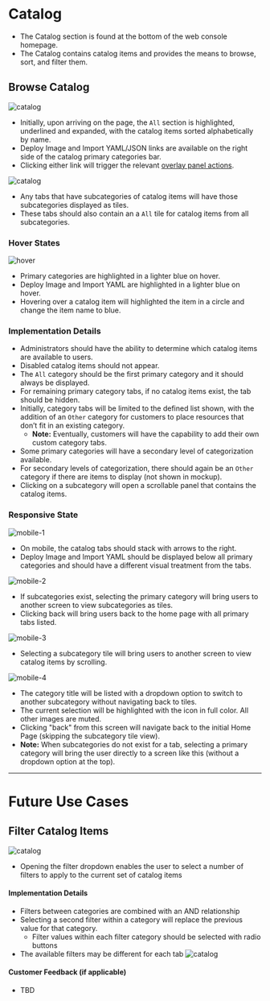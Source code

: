 # Catalog

- The Catalog section is found at the bottom of the web console homepage.
- The Catalog contains catalog items and provides the means to browse, sort, and filter them.


## Browse Catalog

![catalog](https://redhat.invisionapp.com/static-signed/live-embed/14678702/277164988/4/latest/XKvjlEI0WsUmJk02uljzy2MvmlA5HaCXJlEXjGzBaawXV8zU6b2bXA0ZR2iCFRnO4QmvSRXclEvpAZrWeiMTLOFJglE/membership-1-2x.png)
- Initially, upon arriving on the page, the `All` section is highlighted, underlined and expanded, with the catalog items sorted alphabetically by name.
- Deploy Image and Import YAML/JSON links are available on the right side of the catalog primary categories bar.
- Clicking either link will trigger the relevant [overlay panel actions](http://openshift.github.io/openshift-origin-design/web-console/4-patterns/overlay-panel).

![catalog](img/OpenShift-Next-Homepage-AllLang-SingleEmptyCard.png)
- Any tabs that have subcategories of catalog items will have those subcategories displayed as tiles.
- These tabs should also contain an a `All` tile for catalog items from all subcategories.

### Hover States
![hover](img/OpenShift-Next-Homepage-HoverItem-ProjectList.png)
- Primary categories are highlighted in a lighter blue on hover.
- Deploy Image and Import YAML are highlighted in a lighter blue on hover.
- Hovering over a catalog item will highlighted the item in a circle and change the item name to blue.

### Implementation Details
- Administrators should have the ability to determine which catalog items are available to users.      
- Disabled catalog items should not appear.    
- The `All` category should be the first primary category and it should always be displayed.
- For remaining primary category tabs, if no catalog items exist, the tab should be hidden.
- Initially, category tabs will be limited to the defined list shown, with the addition of an `Other` category for customers to place resources that don’t fit in an existing category.
	- **Note:** Eventually, customers will have the capability to add their own custom category tabs.
- Some primary categories will have a secondary level of categorization available.
- For secondary levels of categorization, there should again be an `Other` category if there are items to display (not shown in mockup).
- Clicking on a subcategory will open a scrollable panel that contains the catalog items.

### Responsive State
![mobile-1](img/OpenShift-Next-Mobile-V2-scrolledup.png)

- On mobile, the catalog tabs should stack with arrows to the right.
- Deploy Image and Import YAML should be displayed below all primary categories and should have a different visual treatment from the tabs.

![mobile-2](img/OpenShift-Next-Mobile-subcategories.png)

- If subcategories exist, selecting the primary category will bring users to another screen to view subcategories as tiles.
- Clicking back will bring users back to the home page with all primary tabs listed.

![mobile-3](img/OpenShift-Next-Mobile-subcategoryselected-V2.png)

- Selecting a subcategory tile will bring users to another screen to view catalog items by scrolling.

![mobile-4](img/OpenShift-Next-Mobile-subcategorydropdown.png)
- The category title will be listed with a dropdown option to switch to another subcategory without navigating back to tiles.
- The current selection will be highlighted with the icon in full color. All other images are muted.
- Clicking "back" from this screen will navigate back to the initial Home Page (skipping the subcategory tile view).
- **Note:** When subcategories do not exist for a tab, selecting a primary category will bring the user directly to a screen like this (without a dropdown option at the top).

******************************

# Future Use Cases

## Filter Catalog Items

![catalog](img/catalog-04.png)
- Opening the filter dropdown enables the user to select a number of filters to apply to the current set of catalog items

#### Implementation Details
- Filters between categories are combined with an AND relationship
- Selecting a second filter within a category will replace the previous value for that category.
	- Filter values within each filter category should be selected with radio buttons
- The available filters may be different for each tab
![catalog](img/catalog-05.png)

#### Customer Feedback (if applicable)
- TBD
